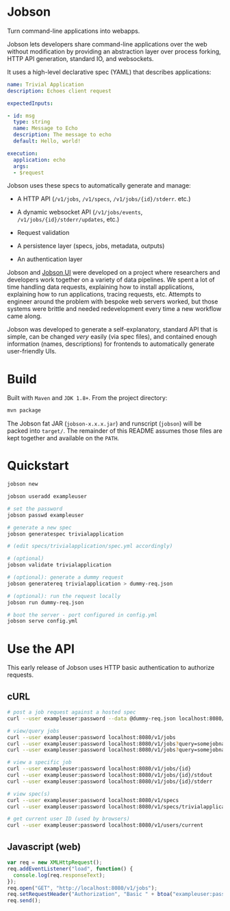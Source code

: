 # Jobson

Turn command-line applications into webapps.

Jobson lets developers share command-line applications over the web
without modification by providing an abstraction layer over process 
forking, HTTP API generation, standard IO, and websockets. 

It uses a high-level declarative spec (YAML) that describes applications:

```yaml
name: Trivial Application
description: Echoes client request

expectedInputs:

- id: msg
  type: string
  name: Message to Echo
  description: The message to echo
  default: Hello, world!

execution:
  application: echo
  args:
  - $request
```

Jobson uses these specs to automatically generate and manage:

- A HTTP API (`/v1/jobs`, `/v1/specs`, `/v1/jobs/{id}/stderr`. etc.)

- A dynamic websocket API (`/v1/jobs/events`,
`/v1/jobs/{id}/stderr/updates`, etc.)

- Request validation

- A persistence layer (specs, jobs, metadata, outputs)

- An authentication layer

Jobson and [Jobson UI](https://github.com/adamkewley/jobson-ui) were
developed on a project where researchers and developers work together 
on a variety of data pipelines. We spent a lot of time handling data 
requests, explaining how to install applications, explaining how to
run applications, tracing requests, etc. Attempts to engineer around the 
problem with bespoke web servers worked, but those systems were
brittle and needed redevelopment every time a new workflow came along. 

Jobson was developed to generate a self-explanatory, standard API 
that is simple, can be changed *very* easily (via spec files), and 
contained enough information (names, descriptions) for frontends to
automatically generate user-friendly UIs.


# Build

Built with `Maven` and `JDK 1.8+`. From the project directory:

```bash
mvn package
```

The Jobson fat JAR (`jobson-x.x.x.jar`) and runscript (`jobson`) will be
packed into `target/`. The remainder of this README assumes those
files are kept together and available on the `PATH`.


# Quickstart

```bash
jobson new

jobson useradd exampleuser

# set the password
jobson passwd exampleuser

# generate a new spec
jobson generatespec trivialapplication

# (edit specs/trivialapplication/spec.yml accordingly)

# (optional)
jobson validate trivialapplication

# (optional): generate a dummy request
jobson generatereq trivialapplication > dummy-req.json

# (optional): run the request locally
jobson run dummy-req.json

# boot the server - port configured in config.yml
jobson serve config.yml
```


# Use the API

This early release of Jobson uses HTTP basic authentication to 
authorize requests.

## cURL

```bash
# post a job request against a hosted spec
curl --user exampleuser:password --data @dummy-req.json localhost:8080/v1/jobs

# view/query jobs
curl --user exampleuser:password localhost:8080/v1/jobs
curl --user exampleuser:password localhost:8080/v1/jobs?query=somejobname
curl --user exampleuser:password localhost:8080/v1/jobs?query=somejobname&page=1&pagesize=10

# view a specific job
curl --user exampleuser:password localhost:8080/v1/jobs/{id}
curl --user exampleuser:password localhost:8080/v1/jobs/{id}/stdout
curl --user exampleuser:password localhost:8080/v1/jobs/{id}/stderr

# view spec(s)
curl --user exampleuser:password localhost:8080/v1/specs
curl --user exampleuser:password localhost:8080/v1/specs/trivialapplication

# get current user ID (used by browsers)
curl --user exampleuser:password localhost:8080/v1/users/current
```

## Javascript (web)

```javascript
var req = new XMLHttpRequest();
req.addEventListener("load", function() {
  console.log(req.responseText);
});
req.open("GET", "http://localhost:8080/v1/jobs");
req.setRequestHeader("Authorization", "Basic " + btoa("exampleuser:password"));
req.send();
```

